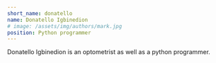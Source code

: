```yaml
---
short_name: donatello
name: Donatello Igbinedion
# image: /assets/img/authors/mark.jpg
position: Python programmer
---
```


Donatello Igbinedion is an optometrist as well as a python programmer.